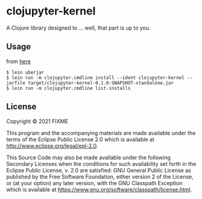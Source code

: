 # clojupyter-kernel

A Clojure library designed to ... well, that part is up to you.

## Usage

from [here](https://github.com/clojupyter/clojupyter/blob/master/doc/library.md)

    $ lein uberjar
    $ lein run -m clojupyter.cmdline install --ident clojupyter-kernel --jarfile target/clojupyter-kernel-0.1.0-SNAPSHOT-standalone.jar
    $ lein run -m clojupyter.cmdline list-installs

## License

Copyright © 2021 FIXME

This program and the accompanying materials are made available under the
terms of the Eclipse Public License 2.0 which is available at
http://www.eclipse.org/legal/epl-2.0.

This Source Code may also be made available under the following Secondary
Licenses when the conditions for such availability set forth in the Eclipse
Public License, v. 2.0 are satisfied: GNU General Public License as published by
the Free Software Foundation, either version 2 of the License, or (at your
option) any later version, with the GNU Classpath Exception which is available
at https://www.gnu.org/software/classpath/license.html.
